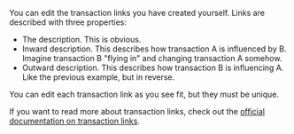 You can edit the transaction links you have created yourself. Links are described with three properties:

* The description. This is obvious.
* Inward description. This describes how transaction A is influenced by B. Imagine transaction B "flying in" and changing transaction A somehow.
* Outward description. This describes how transaction B is influencing A. Like the previous example, but in reverse.

You can edit each transaction link as you see fit, but they must be unique.

If you want to read more about transaction links, check out the [official documentation on transaction links](https://docs.firefly-iii.org/advanced-concepts/links).